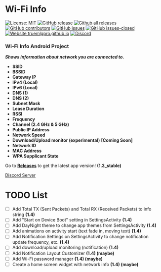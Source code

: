 # Wi-Fi Info
[![License: MIT](https://img.shields.io/badge/License-MIT-lime.svg)](https://opensource.org/licenses/MIT) 
[![GitHub release](https://img.shields.io/github/release/TrueMLGPro/Wi-Fi_Info.svg)](https://GitHub.com/TrueMLGPro/Wi-Fi_Info/releases/)
[![Github all releases](https://img.shields.io/github/downloads/TrueMLGPro/Wi-Fi_Info/total.svg)](https://github.com/TrueMLGPro/Wi-Fi_Info/releases/)
[![GitHub contributors](https://img.shields.io/github/contributors/TrueMLGPro/Wi-Fi_Info.svg)](https://GitHub.com/TrueMLGPro/Wi-Fi_Info/graphs/contributors/)
[![GitHub issues](https://img.shields.io/github/issues/TrueMLGPro/Wi-Fi_Info.svg)](https://github.com/TrueMLGPro/Wi-Fi_Info/issues/)
[![GitHub issues-closed](https://img.shields.io/github/issues-closed/TrueMLGPro/Wi-Fi_Info.svg)](https://GitHub.com/TrueMLGPro/Wi-Fi_Info/issues?q=is%3Aissue+is%3Aclosed)
[![Website truemlgpro.github.io](https://img.shields.io/website-up-down-green-red/https/truemlgpro.github.io/Wi-Fi_Info.svg)](https://truemlgpro.github.io/Wi-Fi_Info/)
[![Discord](https://img.shields.io/discord/601107291915419658.svg)](https://discord.gg/qxE2DFr)
### Wi-Fi Info Android Project

***Shows information about network you are connected to.***

* __SSID__
* __BSSID__
* __Gateway IP__
* __IPv4 (Local)__
* __IPv6 (Local)__
* __DNS (1)__
* __DNS (2)__
* __Subnet Mask__
* __Lease Duration__
* __RSSI__
* __Frequency__
* __Channel (2.4 GHz & 5 GHz)__
* __Public IP Address__
* __Network Speed__
* __Download/Upload monitor (experimental)__ **[Coming Soon]**
* __Network ID__
* __MAC Address__
* __WPA Supplicant State__

Go to **[Releases](https://github.com/TrueMLGPro/Wi-Fi_Info/releases/)** to get the latest app version! **(1.3_stable)**

[Discord Server](https://discord.gg/qxE2DFr)

# TODO List

- [ ] Add Total TX (Sent Packets) and Total RX (Received Packets) to info string **(1.4)**
- [ ] Add "Start on Device Boot" setting in SettingsActivity **(1.4)**
- [ ] Add DayNight theme to change app themes from SettingsActivity **(1.4)**
- [ ] Add animations on activity start (text fade in, moving text) **(1.4)**
- [ ] Add Notification Settings on SettingsActivity to change notification update frequency, etc. **(1.4)**
- [ ] Add download/upload monitoring (notification) **(1.4)**
- [ ] Add Notification Layout Customizer **(1.4) (maybe)**
- [ ] Add Wi-Fi password manager **(1.4) (maybe)**
- [ ] Create a home screen widget with network info **(1.4) (maybe)**
